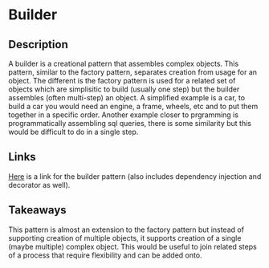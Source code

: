 # Builder

## Description

A builder is a creational pattern that assembles complex objects. This pattern, similar to the factory pattern, separates creation from usage for an object. The different is the factory pattern is used for a related set of objects which are simplisitic to build (usually one step) but the builder assembles (often multi-step) an object. A simplified example is a car, to build a car you would need an engine, a frame, wheels, etc and to put them together in a specific order. Another example closer to prgramming is programmatically assembling sql queries, there is some similarity but this would be difficult to do in a single step.

## Links

[Here](https://towardsdatascience.com/3-great-design-patterns-for-data-science-workflows-d3bf162d74e6) is a link for the builder pattern (also includes dependency injection and decorator as well).

## Takeaways

This pattern is almost an extension to the factory pattern but instead of supporting creation of multiple objects, it supports creation of a single (maybe multiple) complex object. This would be useful to join related steps of a process that require flexibility and can be added onto. 

